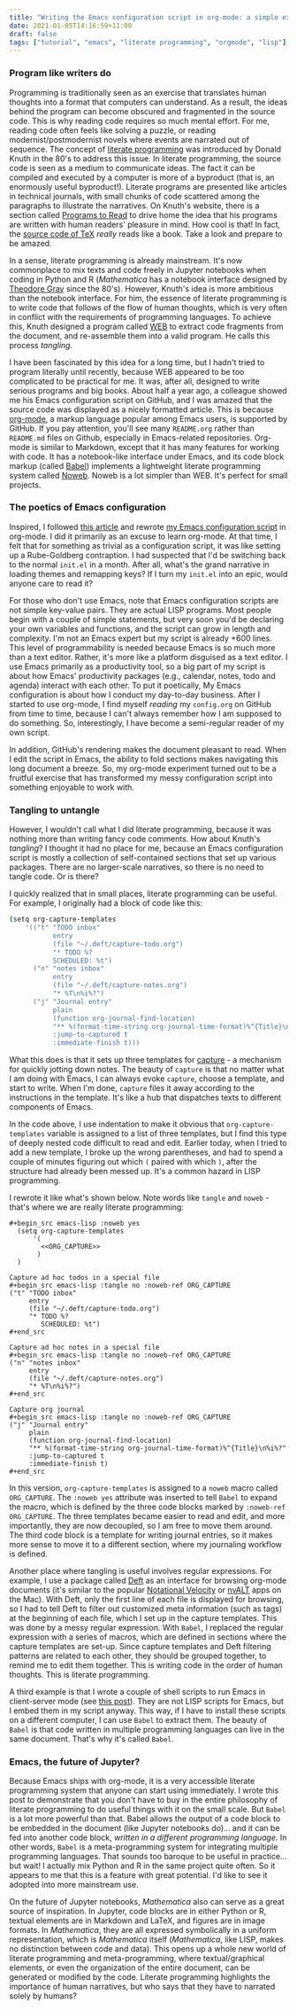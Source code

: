 ```yaml
---
title: "Writing the Emacs configuration script in org-mode: a simple example of literate programming"
date: 2021-01-05T14:16:59+11:00
draft: false
tags: ["tutorial", "emacs", "literate programming", "orgmode", "lisp"]
---
```

### Program like writers do
Programming is traditionally seen as an exercise that translates human thoughts into a format that computers can understand. As a result, the ideas behind the program can become obscured and fragmented in the source code. This is why reading code requires so much mental effort. For me, reading code often feels like solving a puzzle, or reading modernist/postmodernist novels where events are narrated out of sequence. The concept of [literate programming](https://en.wikipedia.org/wiki/Literate_programming) was introduced by Donald Knuth in the 80's to address this issue. In literate programming, the source code is seen as a medium to communicate ideas. The fact it can be compiled and executed by a computer is more of a byproduct (that is, an enormously useful byproduct!). Literate programs are presented like articles in technical journals, with small chunks of code scattered among the paragraphs to illustrate the narratives.  On Knuth's website, there is a section called [Programs to Read](https://cs.stanford.edu/~knuth/programs.html) to drive home the idea that his programs are written with human readers' pleasure in mind. How cool is that! In fact, the [source code of TeX](https://mirror.aarnet.edu.au/pub/CTAN/systems/knuth/dist/tex/tex.web) *really* reads like a book. Take a look and prepare to be amazed.

In a sense, literate programming is already mainstream. It's now commonplace to mix texts and code freely in Jupyter notebooks when coding in Python and R (_Mathematica_ has a notebook interface designed by [Theodore Gray](http://home.theodoregray.com) since the 80's). However, Knuth's idea is more ambitious than the notebook interface. For him, the essence of literate programming is to write code that follows of the flow of human thoughts, which is very often in conflict with the requirements of programming languages. To achieve this, Knuth designed a program called [WEB](https://en.wikipedia.org/wiki/Web_(programming_system)) to extract code fragments from the document, and re-assemble them into a valid program. He calls this process *tangling*.

I have been fascinated by this idea for a long time, but I hadn't tried to program literally until recently, because WEB appeared to be too complicated to be practical for me. It was, after all, designed to write serious programs and big books. About half a year ago, a colleague showed me his Emacs configuration script on GitHub, and I was amazed that the source code was displayed as a nicely formatted article. This is because [org-mode](https://orgmode.org), a markup language popular among Emacs users, is supported by GitHub. If you pay attention, you'll see many `README.org` rather than `README.md` files on Github, especially in Emacs-related repositories. Org-mode is similar to Markdown, except that it has many features for working with code. It has a  notebook-like interface under Emacs, and its code block markup (called [Babel](https://orgmode.org/worg/org-contrib/babel/)) implements a lightweight literate programming system called [Noweb](https://www.cs.tufts.edu/~nr/noweb/). Noweb is a lot simpler than WEB. It's perfect for small projects.

### The poetics of Emacs configuration

Inspired, I followed [this article](https://blog.thomasheartman.com/posts/configuring-emacs-with-org-mode-and-literate-programming) and rewrote [my Emacs configuration script](https://github.com/hsinhaoyu/.emacs.d) in org-mode. I did it primarily as an excuse to learn org-mode. At that time, I felt that for something as trivial as a configuration script, it was like setting up a Rube-Goldberg contraption. I had suspected that I'd be switching back to the normal `init.el` in a month. After all, what's the grand narrative in loading themes and remapping keys? If I turn my `init.el` into an epic, would anyone care to read it? 

For those who don't use Emacs, note that Emacs configuration scripts are not simple key-value pairs. They are actual LISP programs. Most people begin with a couple of simple statements, but very soon you'd be declaring your own variables and functions, and the script can grow in length and complexity. I'm not an Emacs expert but my script is already +600 lines. This level of programmability is needed because Emacs is so much more than a text editor. Rather, it's more like a platform disguised as a text editor. I use Emacs primarily as a productivity tool, so a big part of my script is about how Emacs' productivity packages (e.g., calendar, notes, todo and agenda) interact with each other. To put it poetically, My Emacs configuration is about how I conduct my day-to-day business. After I started to use org-mode, I find myself _reading_ my `config.org` on GitHub from time to time, because I can't always remember how I am supposed to do something. So, interestingly, I have become a semi-regular reader of my own script.

In addition, GitHub's rendering makes the document pleasant to read. When I edit the script in Emacs, the ability to fold sections makes navigating this long document a breeze. So, my org-mode experiment turned out to be a fruitful exercise that has transformed my messy configuration script into something enjoyable to work with.

### Tangling to untangle

However, I wouldn't call what I did literate programming, because it was nothing more than writing fancy code comments. How about Knuth's _tangling_? I thought it had no place for me, because an Emacs configuration script is mostly a collection of self-contained sections that set up various packages. There are no larger-scale narratives, so there is no need to tangle code. Or is there?

I quickly realized that in small places, literate programming can be useful. For example, I originally had a block of code like this:

```sh
(setq org-capture-templates
	'(("t" "TODO inbox"
           entry
           (file "~/.deft/capture-todo.org")
           "* TODO %?
		   SCHEDULED: %t")
      ("n" "notes inbox"
           entry
           (file "~/.deft/capture-notes.org")
		   "* %T\n%i%?")
	  ("j" "Journal entry"
           plain
           (function org-journal-find-location)
           "** %(format-time-string org-journal-time-format)%^{Title}\n%i%?"
           :jump-to-captured t
           :immediate-finish t)))
```

What this does is that it sets up three templates for [capture](https://orgmode.org/manual/Capture.html) - a mechanism for quickly jotting down notes. The beauty of `capture` is that no matter what I am doing with Emacs, I can always evoke `capture`, choose a template, and start to write. When I'm done, `capture` files it away according to the instructions in the template. It's like a hub that dispatches texts to different components of Emacs.

In the code above, I use indentation to make it obvious that `org-capture-templates` variable is assigned to a list of three templates, but I find this type of deeply nested code difficult to read and edit. Earlier today, when I tried to add a new template, I broke up the wrong parentheses, and had to spend a couple of minutes figuring out which `(` paired with which `)`, after the structure had already been messed up. It's a common hazard in LISP programming.

I rewrote it like what's shown below. Note words like `tangle` and `noweb` - that's where we are really literate programming:
```
#+begin_src emacs-lisp :noweb yes
  (setq org-capture-templates
      '(
        <<ORG_CAPTURE>>
       )
  )

Capture ad hoc todos in a special file
#+begin_src emacs-lisp :tangle no :noweb-ref ORG_CAPTURE
("t" "TODO inbox"
     entry
     (file "~/.deft/capture-todo.org")
     "* TODO %?
        SCHEDULED: %t")
#+end_src

Capture ad hoc notes in a special file
#+begin_src emacs-lisp :tangle no :noweb-ref ORG_CAPTURE
("n" "notes inbox"
     entry
     (file "~/.deft/capture-notes.org")
     "* %T\n%i%?")
#+end_src

Capture org journal
#+begin_src emacs-lisp :tangle no :noweb-ref ORG_CAPTURE
("j" "Journal entry"
     plain
     (function org-journal-find-location)
     "** %(format-time-string org-journal-time-format)%^{Title}\n%i%?"
     :jump-to-captured t
     :immediate-finish t)
#+end_src
```
In this version, `org-capture-templates` is assigned to a `noweb` macro called `ORG_CAPTURE`. The `:noweb yes` attribute was inserted to tell `Babel` to expand the macro, which is defined by the three code blocks marked by `:noweb-ref ORG_CAPTURE`. The three templates became easier to read and edit, and more importantly, they are now decoupled, so I am free to move them around. The third code block is a template for writing journal entries, so it makes more sense to move it to a different section, where my journaling workflow is defined.

Another place where tangling is useful involves regular expressions. For example, I use a package called [Deft](https://github.com/jrblevin/deft) as an interface for browsing org-mode documents (it's similar to the popular [Notational Velocity](https://notational.net) or [nvALT](https://brettterpstra.com/projects/nvalt/) apps on the Mac). With Deft, only the first line of each file is displayed for browsing, so I had to tell Deft to filter out customized meta information (such as tags) at the beginning of each file, which I set up in the capture templates. This was done by a messy regular expression. With `Babel`, I replaced the regular expression with a series of macros, which are defined in sections where the capture templates are set-up. Since capture templates and Deft filtering patterns are related to each other, they should be grouped together, to remind me to edit them together. This is writing code in the order of human thoughts. This is literate programming.

A third example is that I wrote a couple of shell scripts to run Emacs in client-server mode (see [this post](https://www.hhyu.org/posts/emacs_clientserver/)). They are not LISP scripts for Emacs, but I embed them in my script anyway. This way, if I have to install these scripts on a different computer, I can use `Babel` to extract them. The beauty of `Babel` is that code written in multiple programming languages can live in the same document. That's why it's called `Babel`.

### Emacs, the future of Jupyter?
Because Emacs ships with org-mode, it is a very accessible literate programming system that anyone can start using immediately. I wrote this post to demonstrate that you don't have to buy in the entire philosophy of literate programming to do useful things with it on the small scale. But `Babel` is a lot more powerful than that. Babel allows the output of a code block to be embedded in the document (like Jupyter notebooks do)... and it can be fed into another code block, _written in a different programming language_. In other words, `Babel` is a meta-programming system for integrating multiple programming languages. That sounds too baroque to be useful in practice... but wait! I actually mix Python and R in the same project quite often. So it appears to me that this is a feature with great potential. I'd like to see it adopted into more mainstream use.

On the future of Jupyter notebooks, _Mathematica_ also can serve as a great source of inspiration. In Jupyter, code blocks are in either Python or R, textual elements are in Markdown and LaTeX, and figures are in image formats. In _Mathematica_, they are all expressed symbolically in a uniform representation, which is _Mathematica_ itself (_Mathematica_, like LISP, makes no distinction between code and data). This opens up a whole new world of literate programming and meta-programming, where textual/graphical elements, or even the organization of the entire document, can be generated or modified by the code. Literate programming highlights the importance of human narratives, but who says that they have to narrated solely by humans? 
